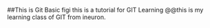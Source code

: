 ##This is Git Basic figi
this is a tutorial for GIT Learning
@@this is my learning class of GIT from ineuron.